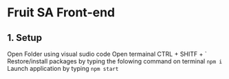 
# Fruit SA Front-end
## 1. Setup
Open Folder using visual sudio code
Open termainal CTRL + SHITF + \`
Restore/install packages by typing the folowing command on terminal `npm i`
Launch application by typing `npm start`